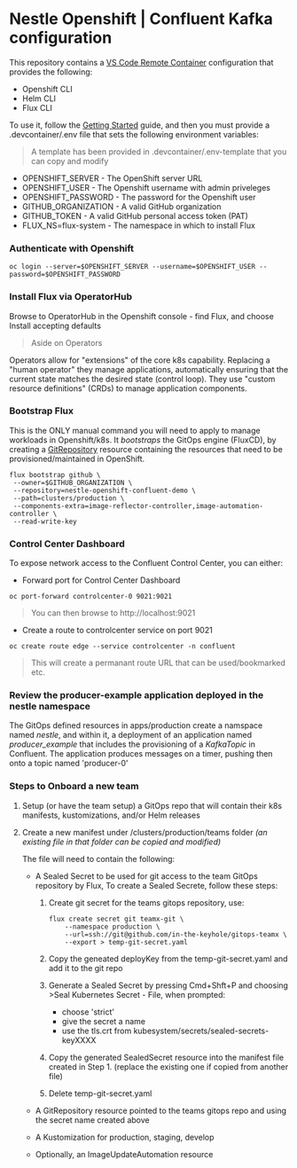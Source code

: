 # Nestle Openshift | Confluent Kafka configuration

This repository contains a [VS Code Remote Container](https://code.visualstudio.com/docs/remote/containers) configuration that provides the following:

* Openshift CLI
* Helm CLI
* Flux CLI

To use it, follow the [Getting Started](https://code.visualstudio.com/docs/remote/containers#_getting-started) guide, and then you must provide a .devcontainer/.env file that sets the following environment variables:
> A template has been provided in .devcontainer/.env-template that you can copy and modify
* OPENSHIFT_SERVER - The OpenShift server URL 
* OPENSHIFT_USER - The Openshift username with admin priveleges
* OPENSHIFT_PASSWORD - The password for the Openshift user
* GITHUB_ORGANIZATION - A valid GitHub organization
* GITHUB_TOKEN - A valid GitHub personal access token (PAT)
* FLUX_NS=flux-system - The namespace in which to install Flux

### Authenticate with Openshift
```
oc login --server=$OPENSHIFT_SERVER --username=$OPENSHIFT_USER --password=$OPENSHIFT_PASSWORD
```

### Install Flux via OperatorHub
Browse to OperatorHub in the Openshift console - find Flux, and choose Install accepting defaults

> Aside on Operators

Operators allow for "extensions" of the core k8s capability.
Replacing a "human operator" they manage applications, automatically ensuring that the current state matches the desired state (control loop).
They use "custom resource definitions" (CRDs) to manage application components.

### Bootstrap Flux
This is the ONLY manual command you will need to apply to manage workloads in Openshift/k8s.  It *bootstraps* the GitOps engine (FluxCD), by creating a [GitRepository](https://fluxcd.io/docs/components/source/gitrepositories/) resource containing the resources that need to be provisioned/maintained in OpenShift.

```
flux bootstrap github \
 --owner=$GITHUB_ORGANIZATION \
 --repository=nestle-openshift-confluent-demo \
 --path=clusters/production \
 --components-extra=image-reflector-controller,image-automation-controller \
 --read-write-key
```

### Control Center Dashboard

To expose network access to the Confluent Control Center, you can either:

* Forward port for Control Center Dashboard
```
oc port-forward controlcenter-0 9021:9021
```
> You can then browse to http://localhost:9021

* Create a route to controlcenter service on port 9021
```
oc create route edge --service controlcenter -n confluent
```
> This will create a permanant route URL that can be used/bookmarked etc.

### Review the producer-example application deployed in the nestle namespace
The GitOps defined resources in apps/production create a namspace named *nestle*, and within it, a deployment of an application named *producer_example* that includes the provisioning of a *KafkaTopic* in Confluent. The application produces messages on a timer, pushing then onto a topic named 'producer-0'


### Steps to Onboard a new team

1. Setup (or have the team setup) a GitOps repo that will contain their k8s manifests, kustomizations, and/or Helm releases

2. Create a new manifest under /clusters/production/teams folder _(an existing file in that folder can be copied and modified)_

    The file will need to contain the following:

    - A Sealed Secret to be used for git access to the team GitOps repository by Flux, To create a Sealed Secrete, follow these steps:
    
        1. Create git secret for the teams gitops repository, use:
            ```
            flux create secret git teamx-git \
                --namespace production \
                --url=ssh://git@github.com/in-the-keyhole/gitops-teamx \
                --export > temp-git-secret.yaml
            ```
    
        2. Copy the geneated deployKey from the temp-git-secret.yaml and add it to the git repo

        3. Generate a Sealed Secret by pressing Cmd+Shft+P and choosing >Seal Kubernetes Secret - File, when prompted:

            - choose 'strict'
            - give the secret a name
            - use the tls.crt from kubesystem/secrets/sealed-secrets-keyXXXX

        4. Copy the generated SealedSecret resource into the manifest file created in Step 1. (replace the existing one if copied from another file)
    
        5. Delete temp-git-secret.yaml

    - A GitRepository resource pointed to the teams gitops repo and using the secret name created above

    - A Kustomization for production, staging, develop

    - Optionally, an ImageUpdateAutomation resource